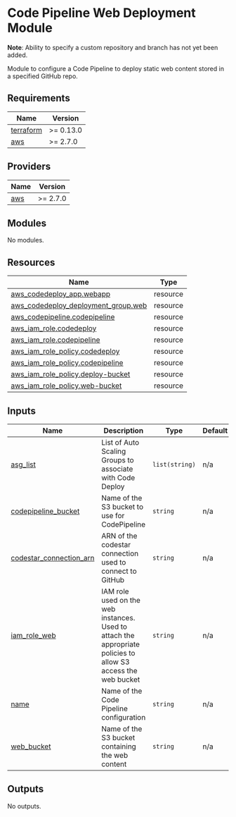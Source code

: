 # Code Pipeline Web Deployment Module

**Note**: Ability to specify a custom repository and branch has not yet been added.

Module to configure a Code Pipeline to deploy static web content stored in a specified GitHub repo.

<!-- BEGIN_TF_DOCS -->
## Requirements

| Name | Version |
|------|---------|
| <a name="requirement_terraform"></a> [terraform](#requirement\_terraform) | >= 0.13.0 |
| <a name="requirement_aws"></a> [aws](#requirement\_aws) | >= 2.7.0 |

## Providers

| Name | Version |
|------|---------|
| <a name="provider_aws"></a> [aws](#provider\_aws) | >= 2.7.0 |

## Modules

No modules.

## Resources

| Name | Type |
|------|------|
| [aws_codedeploy_app.webapp](https://registry.terraform.io/providers/hashicorp/aws/latest/docs/resources/codedeploy_app) | resource |
| [aws_codedeploy_deployment_group.web](https://registry.terraform.io/providers/hashicorp/aws/latest/docs/resources/codedeploy_deployment_group) | resource |
| [aws_codepipeline.codepipeline](https://registry.terraform.io/providers/hashicorp/aws/latest/docs/resources/codepipeline) | resource |
| [aws_iam_role.codedeploy](https://registry.terraform.io/providers/hashicorp/aws/latest/docs/resources/iam_role) | resource |
| [aws_iam_role.codepipeline](https://registry.terraform.io/providers/hashicorp/aws/latest/docs/resources/iam_role) | resource |
| [aws_iam_role_policy.codedeploy](https://registry.terraform.io/providers/hashicorp/aws/latest/docs/resources/iam_role_policy) | resource |
| [aws_iam_role_policy.codepipeline](https://registry.terraform.io/providers/hashicorp/aws/latest/docs/resources/iam_role_policy) | resource |
| [aws_iam_role_policy.deploy-bucket](https://registry.terraform.io/providers/hashicorp/aws/latest/docs/resources/iam_role_policy) | resource |
| [aws_iam_role_policy.web-bucket](https://registry.terraform.io/providers/hashicorp/aws/latest/docs/resources/iam_role_policy) | resource |

## Inputs

| Name | Description | Type | Default | Required |
|------|-------------|------|---------|:--------:|
| <a name="input_asg_list"></a> [asg\_list](#input\_asg\_list) | List of Auto Scaling Groups to associate with Code Deploy | `list(string)` | n/a | yes |
| <a name="input_codepipeline_bucket"></a> [codepipeline\_bucket](#input\_codepipeline\_bucket) | Name of the S3 bucket to use for CodePipeline | `string` | n/a | yes |
| <a name="input_codestar_connection_arn"></a> [codestar\_connection\_arn](#input\_codestar\_connection\_arn) | ARN of the codestar connection used to connect to GitHub | `string` | n/a | yes |
| <a name="input_iam_role_web"></a> [iam\_role\_web](#input\_iam\_role\_web) | IAM role used on the web instances. Used to attach the appropriate policies to allow S3 access the web bucket | `string` | n/a | yes |
| <a name="input_name"></a> [name](#input\_name) | Name of the Code Pipeline configuration | `string` | n/a | yes |
| <a name="input_web_bucket"></a> [web\_bucket](#input\_web\_bucket) | Name of the S3 bucket containing the web content | `string` | n/a | yes |

## Outputs

No outputs.
<!-- END_TF_DOCS -->